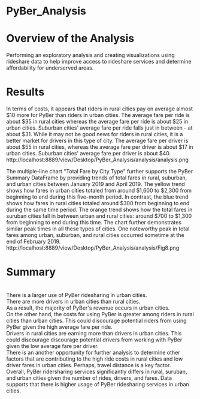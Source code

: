 # PyBer_Analysis

# Overview of the Analysis
Performing an exploratory analysis and creating visualizations using rideshare data to help improve access to rideshare services and determine affordability for underserved areas.

# Results
In terms of costs, it appears that riders in rural cities pay on average almost $10 more for PyBer than riders in urban cities. The average fare per ride is about $35 in rural cities whereas the average fare per ride is about $25 in urban cities. Suburban cities' average fare per ride falls just in between - at about $31. While it may not be good news for riders in rural cities, it is a better market for drivers in this type of city. The average fare per driver is about $55 in rural cities, whereas the average fare per driver is about $17 in urban cities. Suburban cities' average fare per driver is about $40.
http://localhost:8889/view/Desktop/PyBer_Analysis/analysis/analysis.png

The multiple-line chart "Total Fare by City Type" further supports the PyBer Summary DataFrame by providing trends of total fares in rural, suburban, and urban cities between January 2019 and April 2019. The yellow trend shows how fares in urban cities totaled from around $1,600 to $2,300 from beginning to end during this five-month period. In contrast, the blue trend shows how fares in rural cities totaled around $300 from beginning to end during the same time period. The orange trend shows how the total fares in suruban cities fall in between urban and rural cities: around $700 to $1,300 from beginning to end during this time. The chart further demonstrates similar peak times in all these types of cities. One noteworthy peak in total fares among urban, suburban, and rural cities occurred sometime at the end of February 2019.
http://localhost:8889/view/Desktop/PyBer_Analysis/analysis/Fig8.png

# Summary

<br/>There is a larger use of PyBer ridesharing in urban cities.
<br/>There are more drivers in urban cities than rural cities.
<br/>As a result, the majority of PyBer's revenue occurs in urban cities.
<br/>On the other hand, the costs for using PyBer is greater among riders in rural cities than urban cities. This could discourage potential riders from using PyBer given the high average fare per ride.
<br/>Drivers in rural cities are earning more than drivers in urban cities. This could discourage discourage potential drivers from working with PyBer given the low average fare per driver.
<br/>There is an another opportunity for further analysis to determine other factors that are contributing to the high ride costs in rural cities and low driver fares in urban cities. Perhaps, travel distance is a key factor.
<br/>Overall, PyBer ridersharing services significantly differs in rural, suruban, and urban cities given the number of rides, drivers, and fares. Data supports that there is higher usage of PyBer ridesharing services in urban cities.